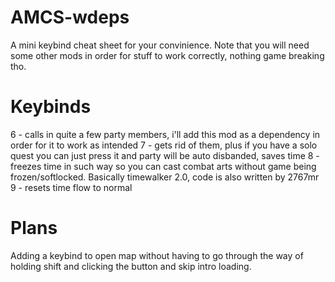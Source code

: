 # AMCS-wdeps
A mini keybind cheat sheet for your convinience.
Note that you will need some other mods in order for stuff to work correctly, nothing game breaking tho.
# Keybinds
6 - calls in quite a few party members, i'll add this mod as a dependency in order for it to work as intended
7 - gets rid of them, plus if you have a solo quest you can just press it and party will be auto disbanded, saves time
8 - freezes time in such way so you can cast combat arts without game being frozen/softlocked. Basically timewalker 2.0, code is also written by 2767mr
9 - resets time flow to normal
# Plans
Adding a keybind to open map without having to go through the way of holding shift and clicking the button and skip intro loading.
